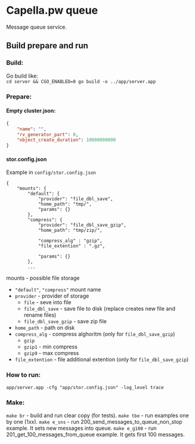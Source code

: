 # Capella.pw queue
Message queue service.  

## Build prepare and run
### Build:
Go build like:  
`cd server && CGO_ENABLED=0 go build -o ../app/server.app`

### Prepare:
#### Empty cluster.json:
``` json
{
    "name": "",
    "rv_generator_part": 0,
    "object_create_duration": 10000000000 
}
```
#### stor.config.json
Example in `config/stor.config.json`  
```
{
    "mounts": {
        "default": {
            "provider": "file_dbl_save",
            "home_path": "tmp/",
            "params": {}
        },
        "compress": {
            "provider": "file_dbl_save_gzip",
            "home_path": "tmp/zip/",

            "compress_alg" : "gzip",
            "file_extention" : ".gz",

            "params": {}
        },
        ...
```  
mounts - possible file storage
* `"default"`, `"compress"` mount name  
* `provider` - provider of storage  
  * `file` - seve into file  
  * `file_dbl_save` - save file to disk (replace creates new file and rename files)  
  * `file_dbl_save_gzip` - save zip file  
* `home_path` - path on disk
* `compress_alg` - compress alghoritm (only for `file_dbl_save_gzip`)
  * `gzip`
  * `gzip1` - min compress
  * `gzip9` - max compress
* `file_extention` - file additional extention (only for `file_dbl_save_gzip`)


### How to run:
`app/server.app -cfg "app/stor.config.json" -log_level trace`

### Make:
`make br` - build and run clear copy (for tests).
`make tbe` - run examples one by one (1xx).
`make e_sns` - run 200_send_messages_to_queue_non_stop example. It sets new messages into queue.
`make e_g100` - run 201_get_100_messages_from_queue example. It gets first 100 messages.

